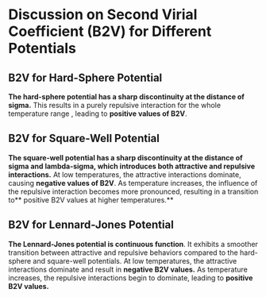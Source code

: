 # Discussion on Second Virial Coefficient (B2V) for Different Potentials


## B2V for Hard-Sphere Potential

**The hard-sphere potential has a sharp discontinuity at the distance of sigma.** This results in a purely repulsive interaction for the whole temperature range , leading to **positive values of B2V**. 

  
## B2V for Square-Well Potential

**The square-well potential has a sharp discontinuity at the distance of sigma and lambda-sigma, which introduces both attractive and repulsive interactions.** At low temperatures, the attractive interactions dominate, causing **negative values of B2V**. As temperature increases, the influence of the repulsive interaction becomes more pronounced, resulting in a transition to** positive B2V values at higher temperatures.**
  

## B2V for Lennard-Jones Potential

**The Lennard-Jones potential is continuous function**. It exhibits a smoother transition between attractive and repulsive behaviors compared to the hard-sphere and square-well potentials.
At low temperatures, the attractive interactions dominate and result in **negative B2V values.** As temperature increases, the repulsive interactions begin to dominate, leading to **positive B2V values.** 

